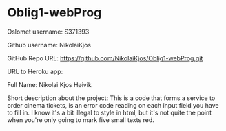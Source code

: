# Oblig1-webProg

Oslomet username: S371393

Github username: NikolaiKjos

GitHub Repo URL: https://github.com/NikolaiKjos/Oblig1-webProg.git

URL to Heroku app:

Full Name: Nikolai Kjos Høivik 

Short description about the project:
This is a code that forms a service to order cinema tickets,
is an error code reading on each input field you have to fill in.
I know it's a bit illegal to style in html,
but it's not quite the point when you're only going to mark five small texts red.